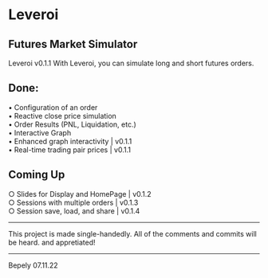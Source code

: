 # Leveroi 
## Futures Market Simulator 
Leveroi v0.1.1
With Leveroi, you can simulate long and short futures orders.

## Done: 
• Configuration of an order  
• Reactive close price simulation  
• Order Results (PNL, Liquidation, etc.)  
• Interactive Graph  
• Enhanced graph interactivity          | v0.1.1  
• Real-time trading pair prices         | v0.1.1  


## Coming Up 
○ Slides for Display and HomePage       | v0.1.2  
○ Sessions with multiple orders         | v0.1.3  
○ Session save, load, and share         | v0.1.4  

____________________________________________
This project is made single-handedly.
All of the comments and commits will be heard.
and appretiated!
____________________________________________
 
Bepely
07.11.22


